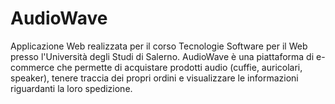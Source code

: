 # AudioWave
Applicazione Web realizzata per il corso Tecnologie Software per il Web presso l'Università degli Studi di Salerno. AudioWave è una piattaforma di e-commerce che permette di acquistare prodotti audio (cuffie, auricolari, speaker), tenere traccia dei propri ordini e visualizzare le informazioni riguardanti la loro spedizione. 
